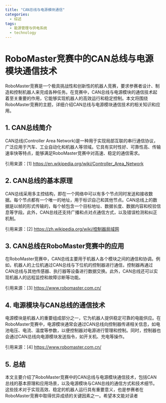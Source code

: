 ```yaml
---  
title: "CAN总线与电源模块通信"  
categories:  
  - 综述  
tags: 
  - 能源管理与供电系统 
  - technology  
---  
```


# RoboMaster竞赛中的CAN总线与电源模块通信技术

RoboMaster竞赛是一个极具挑战性和创新性的机器人竞赛，要求参赛者设计、制造和控制机器人来完成各种任务。在竞赛中，CAN总线与电源模块的通信技术起着至关重要的作用，它能够实现机器人的高效运行和稳定控制。本文将围绕RoboMaster竞赛的主题，详细介绍CAN总线与电源模块通信技术的相关知识和应用。

## 1. CAN总线简介

CAN总线(Controller Area Network)是一种用于实现局部互联的串行通信协议，广泛应用于汽车、工业自动化和机器人等领域。它具有实时性好、可靠性高、传输速率快等特点，能够满足RoboMaster竞赛中对高速、稳定的通信需求。

引用来源：[1] https://en.wikipedia.org/wiki/Controller_Area_Network

## 2. CAN总线的基本原理

CAN总线采用多主控结构，即在一个网络中可以有多个节点同时发送和接收数据。每个节点都有一个唯一的地址，用于标识自己和其他节点。CAN总线上的数据是以帧的形式传输的，每个帧包含一个目标地址、数据长度、数据内容和校验信息等字段。此外，CAN总线还支持广播和点对点通信方式，以及错误检测和纠正机制。

引用来源：[2] https://zh.wikipedia.org/wiki/控制器局域网

## 3. CAN总线在RoboMaster竞赛中的应用

在RoboMaster竞赛中，CAN总线主要用于机器人各个模块之间的通信和协调。例如，机器人的上位机通过CAN总线与下位机的控制器进行通信，控制器再通过CAN总线与其他传感器、执行器等设备进行数据交换。此外，CAN总线还可以实现机器人的远程监控和故障诊断等功能。

引用来源：[3] https://www.robomaster.com.cn/

## 4. 电源模块与CAN总线的通信技术

电源模块是机器人的重要组成部分之一，它为机器人提供稳定可靠的电能供应。在RoboMaster竞赛中，电源模块通常会通过CAN总线向控制器传递相关信息，如电池电压、电流、温度等参数，以便控制器对电源进行管理和控制。同时，控制器也会通过CAN总线向电源模块发送指令，如开关机、充电等操作。

引用来源：[4] https://www.robomaster.com.cn/

## 5. 总结

本文主要介绍了RoboMaster竞赛中的CAN总线与电源模块通信技术，包括CAN总线的基本原理和应用场景，以及电源模块与CAN总线的通信方式和技术细节。这些技术对于实现高效、稳定的机器人运行具有重要意义，也是参赛者在RoboMaster竞赛中取得优异成绩的关键因素之一。希望本文能对读者 
